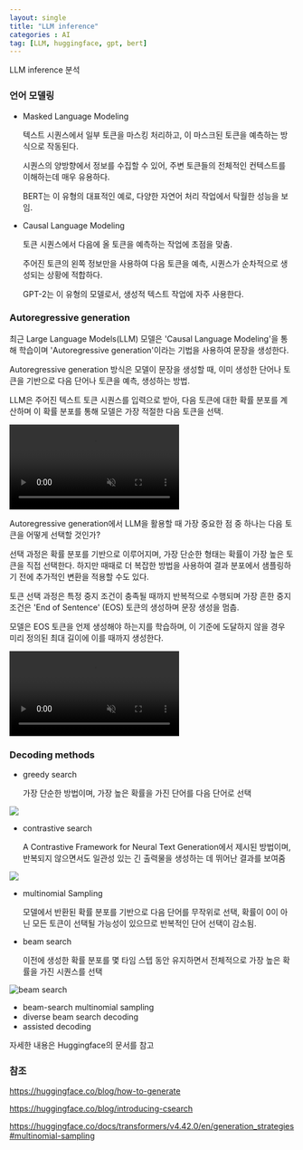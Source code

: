 ```yaml
---
layout: single
title: "LLM inference"
categories : AI
tag: [LLM, huggingface, gpt, bert]
---
```


LLM inference 분석

### 언어 모델링

- Masked Language Modeling

    텍스트 시퀀스에서 일부 토큰을 마스킹 처리하고, 이 마스크된 토큰을 예측하는 방식으로 작동된다.
    
    시퀀스의 양방향에서 정보를 수집할 수 있어, 주변 토큰들의 전체적인 컨텍스트를 이해하는데 매우 유용하다.
    
    BERT는 이 유형의 대표적인 예로, 다양한 자연어 처리 작업에서 탁월한 성능을 보임.

- Causal Language Modeling

    토큰 시퀀스에서 다음에 올 토큰을 예측하는 작업에 초점을 맞춤.
    
    주어진 토큰의 왼쪽 정보만을 사용하여 다음 토큰을 예측, 시퀀스가 순차적으로 생성되는 상황에 적합하다.
    
    GPT-2는 이 유형의 모델로서, 생성적 텍스트 작업에 자주 사용한다.

### Autoregressive generation

최근 Large Language Models(LLM) 모델은 'Causal Language Modeling'을 통해 학습이며 'Autoregressive generation'이라는 기법을 사용하여 문장을 생성한다.

Autoregressive generation 방식은 모델이 문장을 생성할 때, 이미 생성한 단어나 토큰을 기반으로 다음 단어나 토큰을 예측, 생성하는 방법.

LLM은 주어진 텍스트 토큰 시퀀스를 입력으로 받아, 다음 토큰에 대한 확률 분포를 계산하며 이 확률 분포를 통해 모델은 가장 적절한 다음 토큰을 선택.

<video style="max-width: 90%; margin: auto;" autoplay="" loop="" muted="" playsinline="" src="https://huggingface.co/datasets/huggingface/documentation-images/resolve/main/blog/assisted-generation/gif_1_1080p.mov"></video>

Autoregressive generation에서 LLM을 활용할 때 가장 중요한 점 중 하나는 다음 토큰을 어떻게 선택할 것인가?

선택 과정은 확률 분포를 기반으로 이루어지며, 가장 단순한 형태는 확률이 가장 높은 토큰을 직접 선택한다. 하지만 때때로 더 복잡한 방법을 사용하여 결과 분포에서 샘플링하기 전에 추가적인 변환을 적용할 수도 있다.

토큰 선택 과정은 특정 중지 조건이 충족될 때까지 반복적으로 수행되며 가장 흔한 중지 조건은 'End of Sentence' (EOS) 토큰의 생성하며 문장 생성을 멈춥.

모델은 EOS 토큰을 언제 생성해야 하는지를 학습하며, 이 기준에 도달하지 않을 경우 미리 정의된 최대 길이에 이를 때까지 생성한다.

<video style="max-width: 90%; margin: auto;" autoplay="" loop="" muted="" playsinline="" src="https://huggingface.co/datasets/huggingface/documentation-images/resolve/main/blog/assisted-generation/gif_2_1080p.mov"></video>

### Decoding methods

- greedy search

    가장 단순한 방법이며, 가장 높은 확률을 가진 단어를 다음 단어로 선택
<img src="https://blog.kakaocdn.net/dn/Cn1NM/btstQVXStBw/kRjqFIlL3LShyoy9LSFSak/img.png">

- contrastive search

    A Contrastive Framework for Neural Text Generation에서 제시된 방법이며, 반복되지 않으면서도 일관성 있는 긴 출력물을 생성하는 데 뛰어난 결과를 보여줌
<img src="https://huggingface.co/blog/assets/115_introducing_contrastive_search/formulation.png">

- multinomial Sampling

    모델에서 반환된 확률 분포를 기반으로 다음 단어를 무작위로 선택, 확률이 0이 아닌 모든 토큰이 선택될 가능성이 있으므로 반복적인 단어 선택이 감소됨.

- beam search

    이전에 생성한 확률 분포를 몇 타임 스텝 동안 유지하면서 전체적으로 가장 높은 확률을 가진 시퀀스를 선택  
<img src="https://huggingface.co/blog/assets/02_how-to-generate/beam_search.png" alt="beam search" style="margin: auto; display: block;">

- beam-search multinomial sampling
- diverse beam search decoding
- assisted decoding

자세한 내용은 Huggingface의 문서를 참고

### 참조

https://huggingface.co/blog/how-to-generate

https://huggingface.co/blog/introducing-csearch

https://huggingface.co/docs/transformers/v4.42.0/en/generation_strategies#multinomial-sampling